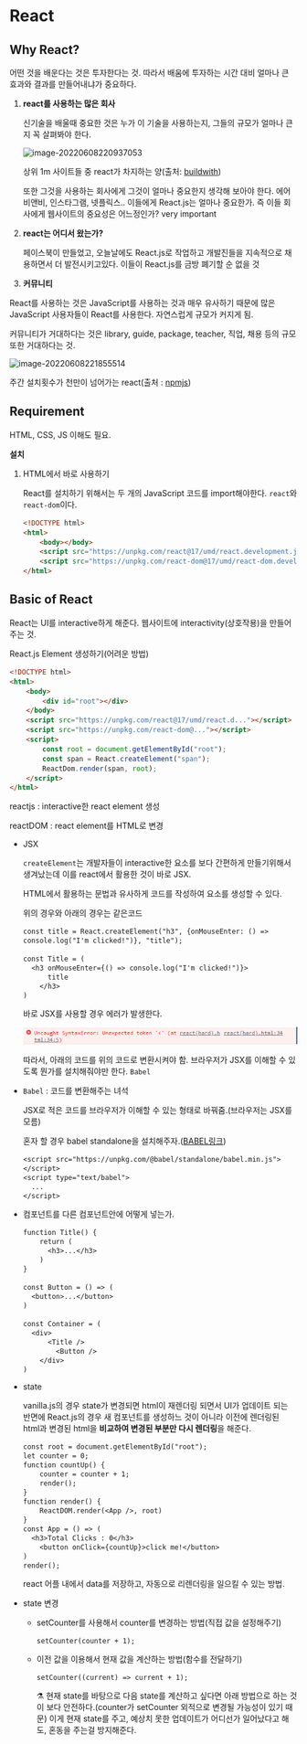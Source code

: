 # React

## Why React?

어떤 것을 배운다는 것은 투자한다는 것. 따라서 배움에 투자하는 시간 대비 얼마나 큰 효과와 결과를 만들어내냐가 중요하다.

1. **react를 사용하는 많은 회사**

   신기술을 배울때 중요한 것은 누가 이 기술을 사용하는지, 그들의 규모가 얼마나 큰지 꼭 살펴봐야 한다.

   ![image-20220608220937053](C:\Users\edgar\AppData\Roaming\Typora\typora-user-images\image-20220608220937053.png)

   상위 1m 사이트들 중 react가 차지하는 양(출처: [buildwith](https://trends.builtwith.com/javascript/React))

   또한 그것을 사용하는 회사에게 그것이 얼마나 중요한지 생각해 보아야 한다. 에어비앤비, 인스타그램, 넷플릭스.. 이들에게 React.js는 얼마나 중요한가. 즉 이들 회사에게 웹사이트의 중요성은 어느정인가? very important

2. **react는 어디서 왔는가?**

   페이스북이 만들었고, 오늘날에도 React.js로 작업하고 개발진들을 지속적으로 채용하면서 더 발전시키고있다. 이들이 React.js를 금방 폐기할 순 없을 것

3.  **커뮤니티**

   React를 사용하는 것은 JavaScript를 사용하는 것과 매우 유사하기 때문에 많은 JavaScript 사용자들이 React를 사용한다. 자연스럽게 규모가 커지게 됨.

   커뮤니티가 거대하다는 것은 library, guide, package, teacher, 직업, 채용 등의 규모또한 거대하다는 것.

   ![image-20220608221855514](C:\Users\edgar\AppData\Roaming\Typora\typora-user-images\image-20220608221855514.png)

   주간 설치횟수가 천만이 넘어가는 react(출처 : [npmjs](https://www.npmjs.com/package/react))

## Requirement

HTML, CSS, JS 이해도 필요.

**설치**

1. HTML에서 바로 사용하기

   React를 설치하기 위해서는 두 개의 JavaScript 코드를 import해야한다. `react`와 `react-dom`이다.

   ```html
   <!DOCTYPE html>
   <html>
       <body></body>
       <script src="https://unpkg.com/react@17/umd/react.development.js"></script>
       <script src="https://unpkg.com/react-dom@17/umd/react-dom.development.js"></script>
   </html>
   ```

   

## Basic of React

React는 UI를 interactive하게 해준다. 웹사이트에 interactivity(상호작용)을 만들어주는 것.

React.js Element 생성하기(어려운 방법)

```html
<!DOCTYPE html>
<html>
    <body>
    	<div id="root"></div>
    </body>
    <script src="https://unpkg.com/react@17/umd/react.d..."></script>
    <script src="https://unpkg.com/react-dom@..."></script>
    <script>
        const root = document.getElementById("root");
    	const span = React.createElement("span");
        ReactDom.render(span, root);
    </script>
</html>
```

reactjs : interactive한 react element 생성

reactDOM : react element를 HTML로 변경

- JSX

  `createElement`는 개발자들이 interactive한 요소를 보다 간편하게 만들기위해서 생겨났는데 이를 react에서 활용한 것이 바로 JSX.

  HTML에서 활용하는 문법과 유사하게 코드를 작성하여 요소를 생성할 수 있다.

  위의 경우와 아래의 경우는 같은코드

  ```react
  const title = React.createElement("h3", {onMouseEnter: () => console.log("I'm clicked!")}, "title");
  
  const Title = (
  	<h3 onMouseEnter={() => console.log("I'm clicked!")}>
      	title
      </h3>
  )
  ```

  바로 JSX를 사용할 경우 에러가 발생한다.

  ![image-20220612225146584](React.assets/image-20220612225146584.png)

  따라서, 아래의 코드를 위의 코드로 변환시켜야 함. 브라우저가 JSX를 이해할 수 있도록 뭔가를 설치해줘야만 한다. `Babel`

- `Babel` : 코드를 변환해주는 녀석

  JSX로 적은 코드를 브라우저가 이해할 수 있는 형태로 바꿔줌.(브라우저는 JSX를 모름)

  혼자 할 경우 babel standalone을 설치해주자.([BABEL링크](https://babeljs.io/docs/en/babel-standalone))

  ```react
  <script src="https://unpkg.com/@babel/standalone/babel.min.js"></script>
  <script type="text/babel">
  	...
  </script>
  ```

- 컴포넌트를 다른 컴포넌트안에 어떻게 넣는가.

  ```react
  function Title() {
      return (
      	<h3>...</h3>
      )
  }
  
  const Button = () => (
  	<button>...</button>
  )
  
  const Container = (
  	<div>
      	<Title />
          <Button />
      </div>
  )
  ```

- state

  vanilla.js의 경우 state가 변경되면 html이 재렌더링 되면서 UI가 업데이트 되는 반면에 React.js의 경우 새 컴포넌트를 생성하느 것이 아니라 이전에 렌더링된 html과 변경된 html을 **비교하여 변경된 부분만 다시 렌더링**을 해준다.

  ```react
  const root = document.getElementById("root");
  let counter = 0;
  function countUp() {
      counter = counter + 1;
      render();
  }
  function render() {
      ReactDOM.render(<App />, root)
  }
  const App = () => (
  	<h3>Total Clicks : 0</h3>
      <button onClick={countUp}>click me!</button>
  )
  render();
  ```

  react 어플 내에서 data를 저장하고, 자동으로 리렌더링을 일으킬 수 있는 방법.

- state 변경

  - setCounter를 사용해서 counter를 변경하는 방법(직접 값을 설정해주기)

    ```react
    setCounter(counter + 1);
    ```

  - 이전 값을 이용해서 현재 값을 계산하는 방법(함수를 전달하기)

    ```react
    setCounter((current) => current + 1);
    ```

    :alembic: 현재 state를 바탕으로 다음 state를 계산하고 싶다면 아래 방법으로 하는 것이 보다 안전하다.(counter가 setCounter 외적으로 변경될 가능성이 있기 때문) 이게 현재 state를 주고, 예상치 못한 업데이트가 어디선가 일어났다고 해도, 혼동을 주는걸 방지해준다.

